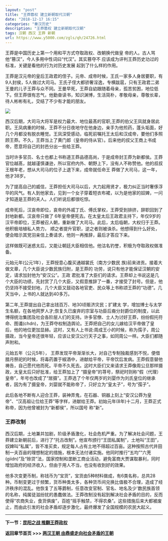 ```yaml
---
layout: "post"
title: "王莽篡权 建立新朝取代汉朝"
date: "2018-12-17 16:15"
categories: "秦汉历史"
description: "王莽篡权 建立新朝取代汉朝"
tags: 汉朝 西汉 王莽 新朝
url: https://www.y5000.com/zgls/qh/24726.html
---
```






王莽是中国历史上第一个用和平方式夺取政权、改朝换代做皇 帝的人。古人骂他“篡汉”，今人多用中性词曰“代汉”。其实篡夺不
应该成为评判王莽历史功过的标准，关键是看他的行为对历史发展 起到了什么样的作用。

王莽是汉元帝的皇后王政君的侄子。元帝、成帝时候，王氏一家多人身居要职，有9人封侯，5人做过大司马。王氏子侄大都骄奢淫逸，专横跋扈，只有王政君二弟王曼的儿子王莽与众不同。王曼早死，王莽自幼跟随着母亲，孤苦贫困，地位低下。但王莽很有志气，他勤奋读书，知识渊博，生活简朴，孝敬母亲，尊敬长辈，待人彬彬有礼，交结了不少有才能的朋友。

![](https://img.y5000.com/uploads/allimg/170807/8-1FPG51011Z7.jpg)

西汉后期，大司马大将军是权力最大、地位最髙的官职,王莽的伯父王凤就身居此职。王凤病重的时候，王莽不分日夜地守在他身边，亲手为他煎药，蓬头垢面，好几个月都没有脱衣睡觉。王凤深受感动，临死前嘱托王太后和汉成帝，要他们多照顾王莽。不久，王莽当上了黄门郎（皇帝的侍从官）。后来他的叔父王商上书成帝，愿意将自己的封邑分出一些给王莽。

当时许多官员、名士也都上书称道王莽品德高尚，于是成帝封王莽为新都侯。王莽官位越髙，就越谨慎谦逊，所以官府内外、朝野上下，没有人不称赞他。他的叔叔王根年老，想从大司马的位子上退下来，成帝就任命王
莽做了大司马，这一年，他才38岁。

为了提高自己的威信，王莽担任大司马以后，大力起用贤才，极力纠正当时奢侈浮华的风气。有人到他家去，见到一个女子穿着短衣布裙，以为是他家的奴婢，一问才知道是王莽的夫人。人们听说后都很吃惊。

成帝死后，汉哀帝即位，哀帝的外戚丁氏、傅氏掌权，王莽受到排挤，辞职回到了封地新都。汉哀帝只做了
6年皇帝便死去。在太皇太后王政君主持下，年仅9岁的汉平帝即位，王莽被召人朝，重新做了大司马。此后，太后临朝，大权归于王莽。他积极培植私人势力，
顺之者提升官职，逆之者则被诛杀。他想得到什么好处，便会暗示其党羽亲信上奏请求，他则一再推辞，最后才答应下来。

这样做既可迷惑太后，又能让朝廷大臣相信他。他沽名钓誉，积极为夺取政权做准备。

元始元年(公元1年），王莽授意心腹买通越裳氏（南方少数民 族)前来进贡。接着大做文章，几个大臣说少数民族归附，是王莽的
功劳，说只有他才能保证汉朝的安定，请求加封他为“安汉公”。王政
君批准了大臣们的请求。王莽却上书说这是几个大臣的功绩，先封赏了几个大臣，又假意推辞了一番，才接受了封号。但是，他仍坚持不接受封地，几个大臣又鼓动各地官吏、民众等上书称颂王莽的“功德”。几天当中，上书的人就达到40多万。

第二年,王莽提出自己拿出钱百万、地30顷赈济灾民；扩建太
学，增加博士与太学生名额，在各地网罗人才;恢复久已废弃的宗室与功臣后裔分封爵位的制度，以此博得统治集团及社会各阶层人们的支持。许多官僚、士人为讨好王莽，纷纷假托符命、图谶(chdn)，为王莽夺权制造舆论。王莽把自己的女儿嫁给汉平帝做了皇后，他的地位更加显赫。这时，又有人上书说:周成王小的时候，称为孺子，周公摄政，当今皇帝还很年轻，应该让安汉公行天子之事，如同周公一样。大臣们都随声附和。

元始五年（公元5年），
王莽发现平帝渐渐长大，对自己专制独裁感到不悦，便借腊月祭祀的时候，将毒药置于椒酒中，进献给平帝，平帝饮后发病。王莽假意替他祷告，自己愿代他而死。平帝不久死去。这时大臣们又来请求王莽像周公旦那样摄政，太皇太后只好批准，给王莽加上了
“摄皇帝”的荨号，祭祀时则称“假（代理）皇帝”，年号也改成了“居摄”。王莽选了个年仅两岁的刘婴作为刘氏皇位的继承者，因为有了摄皇帝，刘婴就不能称帝了，只好立为“皇太子”，号为“孺子”。

此后各地不断有人迎合王莽，装神弄鬼，在石器、铜器上刻上“安汉公莽为皇帝”、“汉高祖让位给王莽”等字样，进献给王莽。初始元年(8年)十二月，王莽正式称帝，因为他曾被封为“新都侯”，所以国号
称“新”。

###  王莽改制

西汉后期，土地兼并加剧，阶级矛盾激化，社会危机严重。为了解决社会问题，王莽建立新朝前后，进行了“托古改制”。他宣布颁行“王田私属制”，土地叫“王田”，奴婢叫“私属”，皆不准买卖，规定每人占有土地不得超过百亩。这种按照古代井田制一夫百亩的理想制定的措施，根本无法付诸实施。他同时推行“五均”“六茺(giidn)”及“赊贷”法，国家控制和垄断工商业活动，避免富商大贾谋取暴利，同时增加政府的经济收入，但由于用人不当，也没有收到好的效果。

他多次变更币制，称钱币为“宝货”，宝货由5种材料做成，有6类名称，总共28种。币制变更过于频繁，货币种类太多，各种货币间兑换比值极不合理，造成了经济秩序的混乱。他恢复了五等爵制，任意改变官制、官名、地名及少'数民族首领的名称，纯属徒滋纷扰的愚蠢做法。王莽改制没有起到解决社会矛盾的目的，反而使得“农商失业，食货俱废”，百姓“摇手触禁，不得农桑”。这些措施后来大都被废止，而由此引发的社会矛盾却逐步激化，最终爆发了全国规模的农民大起义。

* * *

**下一节：[昆阳之战 推翻王莽政权](https://www.y5000.com/zgls/qh/24728.html)**

**返回章节首页 >>> [两汉王朝 由鼎盛走向社会矛盾的王朝](https://www.y5000.com/zgls/qh/24924.html)**
